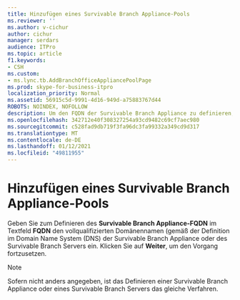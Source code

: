 ```yaml
---
title: Hinzufügen eines Survivable Branch Appliance-Pools
ms.reviewer: ''
ms.author: v-cichur
author: cichur
manager: serdars
audience: ITPro
ms.topic: article
f1.keywords:
- CSH
ms.custom:
- ms.lync.tb.AddBranchOfficeAppliancePoolPage
ms.prod: skype-for-business-itpro
localization_priority: Normal
ms.assetid: 56915c5d-9991-4d16-949d-a75883767d44
ROBOTS: NOINDEX, NOFOLLOW
description: Um den FQDN der Survivable Branch Appliance zu definieren, geben Sie den vollqualifizierten Domänennamen (wie im Dns (Domain Name System) der Survivable Branch Appliance oder des Survivable Branch Servers definiert im Textfeld FQDN ein. Klicken Sie auf Weiter, um den Vorgang fortzusetzen.
ms.openlocfilehash: 342712e40f308327254a93cd9482c69cf7aec980
ms.sourcegitcommit: c528fad9db719f3fa96dc3fa99332a349cd9d317
ms.translationtype: MT
ms.contentlocale: de-DE
ms.lasthandoff: 01/12/2021
ms.locfileid: "49811955"
---
```

# <a name="add-survivable-branch-appliance-pool"></a>Hinzufügen eines Survivable Branch Appliance-Pools
 
Geben Sie zum Definieren des **Survivable Branch Appliance-FQDN** im Textfeld **FQDN** den vollqualifizierten Domänennamen (gemäß der Definition im Domain Name System (DNS) der Survivable Branch Appliance oder des Survivable Branch Servers ein. Klicken Sie auf **Weiter**, um den Vorgang fortzusetzen.
  
> [!NOTE]
> Sofern nicht anders angegeben, ist das Definieren einer Survivable Branch Appliance oder eines Survivable Branch Servers das gleiche Verfahren. 
  

